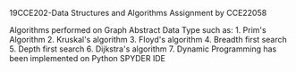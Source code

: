 19CCE202-Data Structures and Algorithms Assignment by CCE22058

Algorithms performed on Graph Abstract Data Type such as:
		1. Prim's Algorithm
		2.  Kruskal's algorithm
		3.  Floyd's algorithm
		4.  Breadth first search
		5.  Depth first search
		6.  Dijkstra's algorithm
		7.  Dynamic Programming
has been implemented on Python SPYDER IDE
